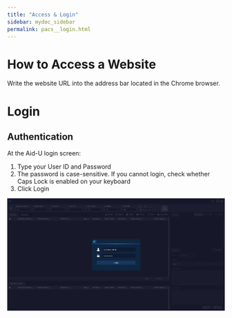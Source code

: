 ```yaml
---
title: "Access & Login"
sidebar: mydoc_sidebar
permalink: pacs__login.html
---
```


# How to Access a Website  
Write the website URL into the address bar located in the Chrome browser.

# Login

## Authentication

At the Aid-U login screen:

1. Type your User ID and Password
2. The password is case-sensitive. If you cannot login, check whether Caps Lock is enabled on your keyboard
3. Click Login

<img src="images\pacs\login\login.png" />